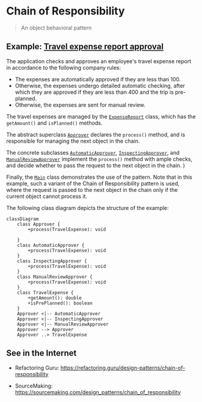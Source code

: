 # Chain of Responsibility

> An object behavioral pattern

## Example: [Travel expense report approval](../../src/main/java/chain_of_responsibility/travel_expenses)

The application checks and approves an employee's travel expense report in accordance to the following company rules:

- The expenses are automatically approved if they are less than 100.
- Otherwise, the expenses undergo detailed automatic checking, after which they are approved if they are less than 400 and the trip is pre-planned.
- Otherwise, the expenses are sent for manual review.

The travel expenses are managed by the [`ExpenseReport`](../../src/main/java/chain_of_responsibility/travel_expenses/ExpenseReport.java) class, which has the `getAmount()` and `isPlanned()` methods.

The abstract superclass [`Approver`](../../src/main/java/chain_of_responsibility/travel_expenses/Approver.java) declares the `process()` method, and is responsible for managing the next object in the chain.

The concrete subclasses [`AutomaticApprover`](../../src/main/java/chain_of_responsibility/travel_expenses/AutomaticApprover.java),
[`InspectingApprover`](
../../src/main/java/chain_of_responsibility/travel_expenses/InspectingApprover.java), and
[`ManualReviewApprover`](../../src/main/java/chain_of_responsibility/travel_expenses/ManualReviewApprover.java) implement the `process()` method with ample checks, and decide whether to pass the request to the next object in the chain.
)

Finally, the [`Main`](../../src/main/java/chain_of_responsibility/travel_expenses/Main.java) class demonstrates the use of the pattern.
Note that in this example, such a variant of the Chain of Responsibility pattern is used, where the request is passed to the next object in the chain only if the current object cannot process it.

The following class diagram depicts the structure of the example:

```mermaid
classDiagram
    class Approver {
        +process(TravelExpense): void
        
    }
    class AutomaticApprover {
        +process(TravelExpense): void
    }
    class InspectingApprover {
        +process(TravelExpense): void
    }
    class ManualReviewApprover {
        +process(TravelExpense): void
    }
    class TravelExpense {
        +getAmount(): double
        +isPrePlanned(): boolean
    }
    Approver <|-- AutomaticApprover
    Approver <|-- InspectingApprover
    Approver <|-- ManualReviewApprover
    Approver --> Approver
    Approver ..> TravelExpense
```



## See in the Internet

- Refactoring Guru: https://refactoring.guru/design-patterns/chain-of-responsibility

- SourceMaking: https://sourcemaking.com/design_patterns/chain_of_responsibility






